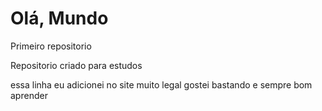 # Olá, Mundo
Primeiro repositorio 

Repositorio criado para estudos

essa linha eu adicionei no site muito legal
gostei bastando e sempre bom aprender 
